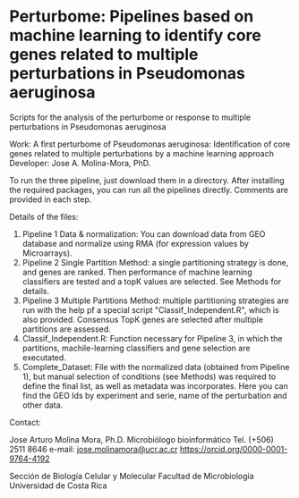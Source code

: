 # Perturbome: Pipelines based on machine learning to identify core genes related to multiple perturbations in Pseudomonas aeruginosa
Scripts for the analysis of the perturbome or response to multiple perturbations in Pseudomonas aeruginosa

Work: A first perturbome of Pseudomonas aeruginosa: Identification of core genes related to multiple perturbations by a machine learning approach
Developer: Jose A. Molina-Mora, PhD.

To run the three pipeline, just download them in a directory. After installing the required packages, you can run all the pipelines directly.
Comments are provided in each step.

Details of the files:
  1. Pipeline 1 Data & normalization: You can download data from GEO database and normalize using RMA (for expression values by Microarrays).
  2. Pipeline 2 Single Partition Method: a single partitioning strategy is done, and genes are ranked. Then performance of machine learning classifiers are tested and a topK values are selected. See Methods for details. 
  3. Pipeline 3 Multiple Partitions Method: multiple partitioning strategies are run with the help pf a special script "Classif_Independent.R", which is also provided. Consensus TopK genes are selected after multiple partitions are assessed. 
  4. Classif_Independent.R: Function necessary for Pipeline 3, in which the partitions, machile-learning classifiers and gene selection are executated. 
  5. Complete_Dataset: File with the normalized data (obtained from Pipeline 1), but manual selection of conditions (see Methods) was required to define the final list, as well as metadata was incorporates. Here you can find the GEO Ids by experiment and serie, name of the perturbation and other data.
  
Contact: 

Jose Arturo Molina Mora, Ph.D.
Microbiólogo bioinformático 
Tel. (+506) 2511 8646
e-mail: jose.molinamora@ucr.ac.cr
https://orcid.org/0000-0001-9764-4192

Sección de Biología Celular y Molecular
Facultad de Microbiología
Universidad de Costa Rica

